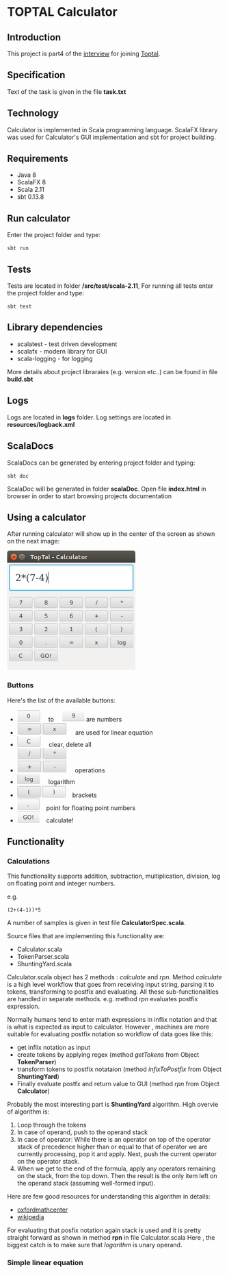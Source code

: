 
# TOPTAL Calculator


## Introduction

This project is part4 of the [interview](http://www.toptal.com/top-3-percent) for joining [Toptal](www.toptal.com).


## Specification

Text of the task is given in the file **task.txt**


## Technology

Calculator is implemented in Scala programming language. ScalaFX library was used for Calculator's
 GUI implementation and sbt for project building.
   
   
## Requirements

* Java 8
* ScalaFX 8 
* Scala 2.11
* sbt 0.13.8


## Run calculator

Enter the project  folder and type:

 ```
 sbt run
 ```
 
 
## Tests
 
 Tests are located in folder **/src/test/scala-2.11**,  For running all tests enter the project folder and type:
 
 ```
 sbt test
 ```
 
## Library dependencies

* scalatest - test driven development
* scalafx - modern library for GUI
* scala-logging - for logging

More details about project libraraies (e.g. version etc..) can be found in file **build.sbt**


## Logs

Logs are located in **logs** folder.  Log settings are located in **resources/logback.xml**


## ScalaDocs

ScalaDocs can be generated by entering project folder and typing:

```
sbt doc
```

ScalaDoc will be generated in folder **scalaDoc**.  Open file **index.html** in browser in order to start 
browsing projects documentation


## Using a calculator

After running calculator will show up in the center of the screen as shown on the next image:


![Image of Calculator](images/calculator.png)


### Buttons

Here's the list of the available buttons: 

*    ![0](images/zero.png) &nbsp;&nbsp;&nbsp;  to &nbsp;&nbsp;&nbsp; ![9](images/nine.png)  are numbers 
*    ![linear](images/linear.png) &nbsp;&nbsp;&nbsp; are used for linear equation
*    ![clear](images/clear.png) &nbsp;&nbsp;&nbsp;  clear, delete all
*    ![binary](images/binaryOperations.png) &nbsp;&nbsp;&nbsp;  operations
*    ![log](images/log.png) &nbsp;&nbsp;&nbsp;  logarithm
*    ![brackets](images/brackets.png)&nbsp;&nbsp;&nbsp;  brackets
*    ![point](images/point.png)&nbsp;&nbsp;&nbsp;  point for floating point numbers
*    ![calculate](images/calculate.png)&nbsp;&nbsp;&nbsp;  calculate!




## Functionality 


### Calculations


This functionality supports addition, subtraction, multiplication, division, log on floating point and integer numbers.
 
 e.g.
 
 ```
 (2+(4-1))*5
 ```
 
 A number of samples is given in test file **CalculatorSpec.scala**.
 
 
 Source files that are implementing this functionality are:
 
 * Calculator.scala
 * TokenParser.scala
 * ShuntingYard.scala
 
 
Calculator.scala object has 2 methods : *calculate* and *rpn*.   Method *calculate* is a high level  workflow that goes from
receiving input string, parsing it to tokens, transforming to postfix and evaluating.  All these sub-functionalities are
handled in separate methods.  e.g. method *rpn* evaluates postfix expression.
  
  
Normally humans tend to enter math expressions in inflix notation and that is what is expected as input to calculator. 
However , machines are more suitable  for evaluating postfix notation so workflow of data goes like this:
 
 * get inflix notation as input
 * create tokens by applying regex (method *getTokens* from Object **TokenParser**)
 * transform tokens to postfix notataion (method *infixToPostfix* from Object **ShuntingYard**)
 * Finally evaluate postfx and return value to GUI (method *rpn* from Object **Calculator**)
 
 Probably the most interesting part is **ShuntingYard** algorithm. High overvie of algorithm is:
 
 1. Loop through the tokens
 2. In case of operand, push to the  operand stack
 3. In case of operator:
 While there is an operator on top of the operator stack of precedence higher than or equal to that of 
 operator we are currently processing, pop it  and apply.
 Next, push the current operator on the operator stack.
 4. When we get to the end of the formula, apply any operators remaining on the stack, from the top down. 
 Then the result is the only item left on the operand stack (assuming well-formed input).
 
 Here are few good resources for understanding this algorithm in details:
 
 * [oxfordmathcenter](http://www.oxfordmathcenter.com/drupal7/node/628)
 * [wikipedia](https://en.wikipedia.org/wiki/Shunting-yard_algorithm)
 
 For evaluating that posfix notation again stack is used and it is pretty straight forward as shown in 
  method **rpn** in file Calculator.scala  Here , the biggest catch is to make sure that *logarithm* is unary 
  operand. 


### Simple linear equation














 
 
 
 


